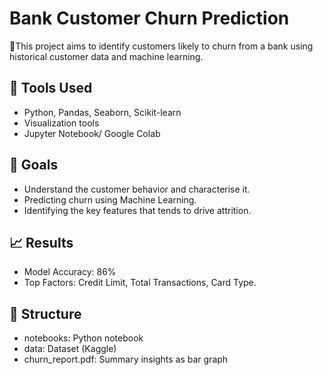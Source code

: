 # Bank Customer Churn Prediction
🔴This project aims to identify customers likely to churn from a bank using historical customer data and machine learning.

## 🔧 Tools Used
- Python, Pandas, Seaborn, Scikit-learn
- Visualization tools
- Jupyter Notebook/ Google Colab

## 🎯 Goals
- Understand the customer behavior and characterise it.
- Predicting churn using Machine Learning.
- Identifying the key features that tends to drive attrition.

## 📈 Results
- Model Accuracy: 86%
- Top Factors: Credit Limit, Total Transactions, Card Type.

## 📂 Structure
- notebooks: Python notebook
- data: Dataset (Kaggle)
- churn_report.pdf: Summary insights as bar graph
